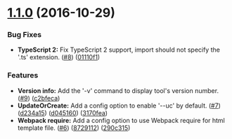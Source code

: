<a name="1.1.0"></a>
# [1.1.0](https://github.com/JeffLeFoll/angular15-generator/compare/1.0.0...1.1.0) (2016-10-29)

### Bug Fixes
* **TypeScript 2:** Fix TypeScript 2 support, import should not specify the '.ts' extension. 
([#8](https://github.com/JeffLeFoll/angular15-generator/issues/8)) ([01110f1](https://github.com/JeffLeFoll/angular15-generator/commit/01110f1))

### Features
* **Version info:** Add the '-v' command to display tool's version number.
([#9](https://github.com/JeffLeFoll/angular15-generator/issues/9)) ([c2bfeca](https://github.com/JeffLeFoll/angular15-generator/commit/c2bfeca))
* **UpdateOrCreate:** Add a config option to enable '--uc' by default. 
([#7](https://github.com/JeffLeFoll/angular15-generator/issues/7)) ([d234a15](https://github.com/JeffLeFoll/angular15-generator/commit/d234a15))
([d045160](https://github.com/JeffLeFoll/angular15-generator/commit/d045160)) ([3170fea](https://github.com/JeffLeFoll/angular15-generator/commit/3170fea))
* **Webpack require:** Add a config option to use Webpack require for html template file.
([#6](https://github.com/JeffLeFoll/angular15-generator/issues/6)) ([8729112](https://github.com/JeffLeFoll/angular15-generator/commit/8729112))
([290c315](https://github.com/JeffLeFoll/angular15-generator/commit/290c315))
